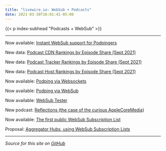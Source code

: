 ```yaml
---
title: "livewire.io: WebSub + Podcasts"
date: 2021-03-30T16:01:41-05:00
---
```


{{< p index-subhead "Podcasts + WebSub" >}}

---

Now available: [Instant WebSub support for Podpingers](/instant-websub-for-podpingers)

New data: [Podcast CDN Rankings by Episode Share (Sept 2021)](/podcast-cdns-by-episode-share)

New data: [Podcast Tracker Rankings by Episode Share (Sept 2021)](/podcast-trackers-by-episode-share)

New data: [Podcast Host Rankings by Episode Share (Sept 2021)](/podcast-hosts-by-episode-share)

Now available: [Podping via Websockets](/podping-via-websockets)

Now available: [Podping via WebSub](/podping-via-websub)

Now available: [WebSub Tester](/websub-tester)

New podcast: [Reflections (the case of the curious AppleCoreMedia)](/new-podcast-reflections)

Now available: [The first public WebSub Subscription List](/first-public-subscription-list)

Proposal: [Aggregator Hubs, using WebSub Subscription Lists](/aggregator-hubs)

---

*Source for this site on [GitHub](https://github.com/skymethod/livewire-web)*
